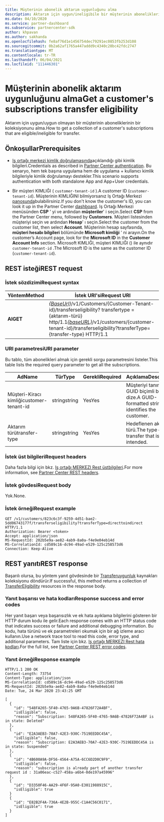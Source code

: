 ```yaml
---
title: Müşterinin abonelik aktarım uygunluğunu alma
description: Aktarım için uygun/ineligibile bir müşterinin aboneliklerinin bir koleksiyonunu alma.
ms.date: 04/10/2020
ms.service: partner-dashboard
ms.subservice: partnercenter-sdk
author: khpavan
ms.author: sakhanda
ms.openlocfilehash: fe8af76d1e1456754dec79291ec0853fb253d108
ms.sourcegitcommit: 0b2a62af1765a447addd9c4340c28bc42fdc2747
ms.translationtype: MT
ms.contentlocale: tr-TR
ms.lasthandoff: 06/04/2021
ms.locfileid: "111446301"
---
```

# <a name="get-a-customers-subscriptions-transfer-eligibility"></a><span data-ttu-id="ed3d3-103">Müşterinin abonelik aktarım uygunluğunu alma</span><span class="sxs-lookup"><span data-stu-id="ed3d3-103">Get a customer's subscriptions transfer eligibility</span></span>

<span data-ttu-id="ed3d3-104">Aktarım için uygun/uygun olmayan bir müşterinin aboneliklerinin bir koleksiyonunu alma.</span><span class="sxs-lookup"><span data-stu-id="ed3d3-104">How to get a collection of a customer's subscriptions that are eligible/ineligible for transfer.</span></span>

## <a name="prerequisites"></a><span data-ttu-id="ed3d3-105">Önkoşullar</span><span class="sxs-lookup"><span data-stu-id="ed3d3-105">Prerequisites</span></span>

- <span data-ttu-id="ed3d3-106">[Iş ortağı merkezi kimlik doğrulamasında](partner-center-authentication.md)açıklandığı gibi kimlik bilgileri.</span><span class="sxs-lookup"><span data-stu-id="ed3d3-106">Credentials as described in [Partner Center authentication](partner-center-authentication.md).</span></span> <span data-ttu-id="ed3d3-107">Bu senaryo, hem tek başına uygulama hem de uygulama + kullanıcı kimlik bilgileriyle kimlik doğrulamayı destekler.</span><span class="sxs-lookup"><span data-stu-id="ed3d3-107">This scenario supports authentication with both standalone App and App+User credentials.</span></span>

- <span data-ttu-id="ed3d3-108">Bir müşteri KIMLIĞI ( `customer-tenant-id` ).</span><span class="sxs-lookup"><span data-stu-id="ed3d3-108">A customer ID (`customer-tenant-id`).</span></span> <span data-ttu-id="ed3d3-109">Müşterinin KIMLIĞINI bilmiyorsanız Iş Ortağı Merkezi [panosunda](https://partner.microsoft.com/dashboard)bulabilirsiniz.</span><span class="sxs-lookup"><span data-stu-id="ed3d3-109">If you don't know the customer's ID, you can look it up in the Partner Center [dashboard](https://partner.microsoft.com/dashboard).</span></span> <span data-ttu-id="ed3d3-110">Iş Ortağı Merkezi menüsünden **CSP** ' yi ve ardından **müşteriler**' i seçin.</span><span class="sxs-lookup"><span data-stu-id="ed3d3-110">Select **CSP** from the Partner Center menu, followed by **Customers**.</span></span> <span data-ttu-id="ed3d3-111">Müşteri listesinden müşteriyi seçin ve ardından **Hesap**' ı seçin.</span><span class="sxs-lookup"><span data-stu-id="ed3d3-111">Select the customer from the customer list, then select **Account**.</span></span> <span data-ttu-id="ed3d3-112">Müşterinin hesap sayfasında, **müşteri hesabı bilgileri** bölümünde **Microsoft kimliği** ' ni arayın.</span><span class="sxs-lookup"><span data-stu-id="ed3d3-112">On the customer’s Account page, look for the **Microsoft ID** in the **Customer Account Info** section.</span></span> <span data-ttu-id="ed3d3-113">Microsoft KIMLIĞI, müşteri KIMLIĞI () ile aynıdır `customer-tenant-id` .</span><span class="sxs-lookup"><span data-stu-id="ed3d3-113">The Microsoft ID is the same as the customer ID  (`customer-tenant-id`).</span></span>

## <a name="rest-request"></a><span data-ttu-id="ed3d3-114">REST isteği</span><span class="sxs-lookup"><span data-stu-id="ed3d3-114">REST request</span></span>

### <a name="request-syntax"></a><span data-ttu-id="ed3d3-115">İstek sözdizimi</span><span class="sxs-lookup"><span data-stu-id="ed3d3-115">Request syntax</span></span>

| <span data-ttu-id="ed3d3-116">Yöntem</span><span class="sxs-lookup"><span data-stu-id="ed3d3-116">Method</span></span>  | <span data-ttu-id="ed3d3-117">İstek URI'si</span><span class="sxs-lookup"><span data-stu-id="ed3d3-117">Request URI</span></span>                                                                                          |
|---------|------------------------------------------------------------------------------------------------------|
| <span data-ttu-id="ed3d3-118">**Al**</span><span class="sxs-lookup"><span data-stu-id="ed3d3-118">**GET**</span></span> | <span data-ttu-id="ed3d3-119">[*{BaseUrl}*](partner-center-rest-urls.md)/v1/Customers/{Customer-Tenant-id}/transferseligibility? transfertype = {aktarım-türü} http/1.1</span><span class="sxs-lookup"><span data-stu-id="ed3d3-119">[*{baseURL}*](partner-center-rest-urls.md)/v1/customers/{customer-tenant-id}/transferseligibility?transferType={transfer-type} HTTP/1.1</span></span> |

### <a name="uri-parameter"></a><span data-ttu-id="ed3d3-120">URI parametresi</span><span class="sxs-lookup"><span data-stu-id="ed3d3-120">URI parameter</span></span>

<span data-ttu-id="ed3d3-121">Bu tablo, tüm abonelikleri almak için gerekli sorgu parametresini listeler.</span><span class="sxs-lookup"><span data-stu-id="ed3d3-121">This table lists the required query parameter to get all the subscriptions.</span></span>

| <span data-ttu-id="ed3d3-122">Ad</span><span class="sxs-lookup"><span data-stu-id="ed3d3-122">Name</span></span>               | <span data-ttu-id="ed3d3-123">Tür</span><span class="sxs-lookup"><span data-stu-id="ed3d3-123">Type</span></span>   | <span data-ttu-id="ed3d3-124">Gerekli</span><span class="sxs-lookup"><span data-stu-id="ed3d3-124">Required</span></span> | <span data-ttu-id="ed3d3-125">Açıklama</span><span class="sxs-lookup"><span data-stu-id="ed3d3-125">Description</span></span>                                           |
|--------------------|--------|----------|-------------------------------------------------------|
| <span data-ttu-id="ed3d3-126">Müşteri-Kiracı kimliği</span><span class="sxs-lookup"><span data-stu-id="ed3d3-126">customer-tenant-id</span></span> | <span data-ttu-id="ed3d3-127">string</span><span class="sxs-lookup"><span data-stu-id="ed3d3-127">string</span></span> | <span data-ttu-id="ed3d3-128">Yes</span><span class="sxs-lookup"><span data-stu-id="ed3d3-128">Yes</span></span>      | <span data-ttu-id="ed3d3-129">Müşteriyi tanımlayan GUID biçimli bir dize.</span><span class="sxs-lookup"><span data-stu-id="ed3d3-129">A GUID-formatted string that identifies the customer.</span></span> |
| <span data-ttu-id="ed3d3-130">Aktarım türü</span><span class="sxs-lookup"><span data-stu-id="ed3d3-130">transfer-type</span></span>      | <span data-ttu-id="ed3d3-131">string</span><span class="sxs-lookup"><span data-stu-id="ed3d3-131">string</span></span> | <span data-ttu-id="ed3d3-132">Yes</span><span class="sxs-lookup"><span data-stu-id="ed3d3-132">Yes</span></span>      | <span data-ttu-id="ed3d3-133">Hedeflenen aktarım türü.</span><span class="sxs-lookup"><span data-stu-id="ed3d3-133">The type of transfer that is intended.</span></span>                |

### <a name="request-headers"></a><span data-ttu-id="ed3d3-134">İstek üst bilgileri</span><span class="sxs-lookup"><span data-stu-id="ed3d3-134">Request headers</span></span>

<span data-ttu-id="ed3d3-135">Daha fazla bilgi için bkz. [Iş ortağı MERKEZI Rest üstbilgileri](headers.md).</span><span class="sxs-lookup"><span data-stu-id="ed3d3-135">For more information, see [Partner Center REST headers](headers.md).</span></span>

### <a name="request-body"></a><span data-ttu-id="ed3d3-136">İstek gövdesi</span><span class="sxs-lookup"><span data-stu-id="ed3d3-136">Request body</span></span>

<span data-ttu-id="ed3d3-137">Yok.</span><span class="sxs-lookup"><span data-stu-id="ed3d3-137">None.</span></span>

### <a name="request-example"></a><span data-ttu-id="ed3d3-138">İstek örneği</span><span class="sxs-lookup"><span data-stu-id="ed3d3-138">Request example</span></span>

```http
GET /v1/customers/823c6c3f-9259-4d51-bae2-5dd06743177f/transferseligibility?transferType=directtoindirect HTTP/1.1
Authorization: Bearer <token>
Accept: application/json
MS-RequestId: 202b5e9a-ae82-4ab9-8a0a-f4e9e04eb14d
MS-CorrelationId: cd589c16-dc94-49ad-e529-125c258573d6
Connection: Keep-Alive
```

## <a name="rest-response"></a><span data-ttu-id="ed3d3-139">REST yanıtı</span><span class="sxs-lookup"><span data-stu-id="ed3d3-139">REST response</span></span>

<span data-ttu-id="ed3d3-140">Başarılı olursa, bu yöntem yanıt gövdesinde bir [Transferuygunluk](transfer-eligibility-resources.md) kaynakları koleksiyonu döndürür.</span><span class="sxs-lookup"><span data-stu-id="ed3d3-140">If successful, this method returns a collection of [TransferEligibility](transfer-eligibility-resources.md) resources in the response body.</span></span>

### <a name="response-success-and-error-codes"></a><span data-ttu-id="ed3d3-141">Yanıt başarısı ve hata kodları</span><span class="sxs-lookup"><span data-stu-id="ed3d3-141">Response success and error codes</span></span>

<span data-ttu-id="ed3d3-142">Her yanıt başarı veya başarısızlık ve ek hata ayıklama bilgilerini gösteren bir HTTP durum kodu ile gelir.</span><span class="sxs-lookup"><span data-stu-id="ed3d3-142">Each response comes with an HTTP status code that indicates success or failure and additional debugging information.</span></span> <span data-ttu-id="ed3d3-143">Bu kodu, hata türünü ve ek parametreleri okumak için bir ağ izleme aracı kullanın.</span><span class="sxs-lookup"><span data-stu-id="ed3d3-143">Use a network trace tool to read this code, error type, and additional parameters.</span></span> <span data-ttu-id="ed3d3-144">Tam liste için bkz. [Iş ortağı MERKEZI Rest hata kodları](error-codes.md).</span><span class="sxs-lookup"><span data-stu-id="ed3d3-144">For the full list, see [Partner Center REST error codes](error-codes.md).</span></span>

### <a name="response-example"></a><span data-ttu-id="ed3d3-145">Yanıt örneği</span><span class="sxs-lookup"><span data-stu-id="ed3d3-145">Response example</span></span>

```http
HTTP/1.1 200 OK
Content-Length: 73754
Content-Type: application/json
MS-CorrelationId: cd589c16-dc94-49ad-e529-125c258573d6
MS-RequestId: 202b5e9a-ae82-4ab9-8a0a-f4e9e04eb14d
Date: Tue, 24 Mar 2020 23:43:25 GMT

[
  {
    "id": "548FA265-5F40-4765-9A6B-47826F72A4BF",
    "isEligible": false,
    "reason": "Subscription: 548FA265-5F40-4765-9A6B-47826F72A4BF is in state: Deleted"
  },
  {
    "id": "E2A3AEB3-70A7-42E3-930C-7519EEDDC45A",
    "isEligible": false,
    "reason": "Subscription: E2A3AEB3-70A7-42E3-930C-7519EEDDC45A is in state: Suspended"
  },
  {
    "id": "4B600A9A-DF56-4564-A75A-6CC6D2D0C9F9",
    "isEligible": false,
    "reason": "subscription is already part of another transfer request id : 31a06eac-c527-458a-a6b4-0de197a45996"
  },
  {
    "id": "D3350F46-AA29-4F6F-95A0-E3011988915C",
    "isEligible": true
  }
  {
    "id": "E82B2F4A-736A-4E2B-955C-C1A4C56C0171",
    "isEligible": true
  }
]
```
